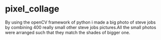 # pixel_collage
By using the openCV framework of python i made a big photo of
steve jobs by combining 400 really small other steve jobs
pictures.All the small photos were arranged such that they match
the shades of bigger one.
